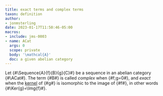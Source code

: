 ```yaml
---
title: exact terms and complex terms
taxon: definition
author:
- jonmsterling
date: 2023-01-17T11:50:46-05:00
macros:
- include: jms-0003
- name: ACat
  args: 0
  scope: private
  body: '\mathcal{A}'
  doc: a given abelian category
---
```


Let {#\Sequence{A}{f}{B}{g}{C}#} be a sequence in an abelian category {#\ACat#}. The term {#B#} is called *complex* when {#f;g=0#}, and *exact* when the [kernel](jms-0009) of {#g#} is isomorphic to the image of {#f#}, in other words {#\Ker{g}=\Img{f}#}.

